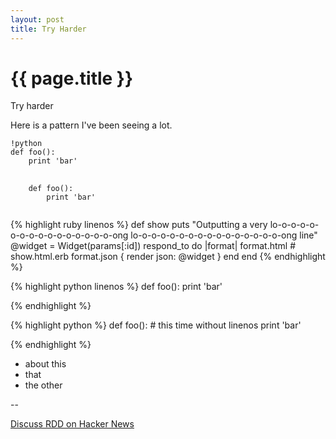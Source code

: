 ```yaml
---
layout: post
title: Try Harder
---
```


{{ page.title }}
================

<p class="meta">Try harder</p>


Here is a pattern I've been seeing a lot.


    !python
    def foo():
        print 'bar'


<pre>
  <code class="python">
    def foo():
        print 'bar'
  </code>
</pre>



{% highlight ruby linenos %}
def show
  puts "Outputting a very lo-o-o-o-o-o-o-o-o-o-o-o-o-o-o-o-ong lo-o-o-o-o-o-o-o-o-o-o-o-o-o-o-o-ong line"
  @widget = Widget(params[:id])
  respond_to do |format|
    format.html # show.html.erb
    format.json { render json: @widget }
  end
end
{% endhighlight %}


{% highlight python linenos %}
def foo():
    print 'bar'

{% endhighlight %}

{% highlight python %}
def foo():
    # this time without linenos
    print 'bar'

{% endhighlight %}





* about this
* that
* the other


--

[Discuss RDD on Hacker News](http://news.ycombinator.com/item?id=1627246)
